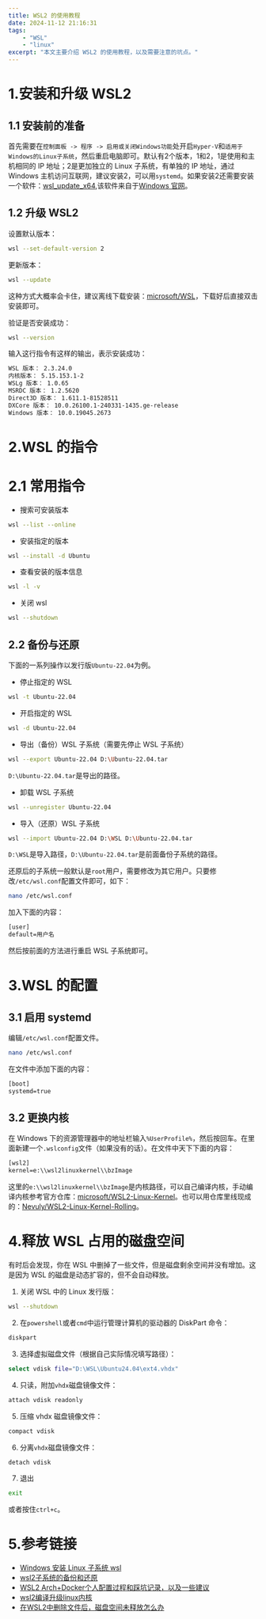 ```yaml
---
title: WSL2 的使用教程
date: 2024-11-12 21:16:31
tags:
    - "WSL"
    - "linux"
excerpt: "本文主要介绍 WSL2 的使用教程，以及需要注意的坑点。"
---
```


# 1.安装和升级 WSL2

## 1.1 安装前的准备

首先需要在`控制面板 -> 程序 -> 启用或关闭Windows功能`处开启`Hyper-V`和`适用于Windows的Linux子系统`，然后重启电脑即可。默认有2个版本，1和2，1是使用和主机相同的 IP 地址；2是更加独立的 Linux 子系统，有单独的 IP 地址，通过 Windows 主机访问互联网，建议安装2，可以用`systemd`。如果安装2还需要安装一个软件：[wsl_update_x64](https://wslstorestorage.blob.core.windows.net/wslblob/wsl_update_x64.msi),该软件来自于[Windows 官网](https://learn.microsoft.com/zh-cn/windows/wsl/install-manual#step-4---download-the-linux-kernel-update-package)。

## 1.2 升级 WSL2

设置默认版本：
```bash
wsl --set-default-version 2
```

更新版本：
```bash
wsl --update
```
这种方式大概率会卡住，建议离线下载安装：[microsoft/WSL](https://github.com/microsoft/WSL)，下载好后直接双击安装即可。

验证是否安装成功：
```bash
wsl --version
```
输入这行指令有这样的输出，表示安装成功：
```txt
WSL 版本： 2.3.24.0
内核版本： 5.15.153.1-2
WSLg 版本： 1.0.65
MSRDC 版本： 1.2.5620
Direct3D 版本： 1.611.1-81528511
DXCore 版本： 10.0.26100.1-240331-1435.ge-release
Windows 版本： 10.0.19045.2673
```


# 2.WSL 的指令

# 2.1 常用指令

- 搜索可安装版本
```bash
wsl --list --online
```

- 安装指定的版本
```bash
wsl --install -d Ubuntu
```

- 查看安装的版本信息
```bash
wsl -l -v
```

- 关闭 wsl
```bash
wsl --shutdown
```

## 2.2 备份与还原

下面的一系列操作以发行版`Ubuntu-22.04`为例。

- 停止指定的 WSL
```bash
wsl -t Ubuntu-22.04
```

- 开启指定的 WSL
```bash
wsl -d Ubuntu-22.04
```

- 导出（备份）WSL 子系统（需要先停止 WSL 子系统）
```bash
wsl --export Ubuntu-22.04 D:\Ubuntu-22.04.tar
```
`D:\Ubuntu-22.04.tar`是导出的路径。

- 卸载 WSL 子系统
```bash
wsl --unregister Ubuntu-22.04
```

- 导入（还原）WSL 子系统
```bash
wsl --import Ubuntu-22.04 D:\WSL D:\Ubuntu-22.04.tar
```
`D:\WSL`是导入路径，`D:\Ubuntu-22.04.tar`是前面备份子系统的路径。

还原后的子系统一般默认是`root`用户，需要修改为其它用户。只要修改`/etc/wsl.conf`配置文件即可，如下：
```bash
nano /etc/wsl.conf
```
加入下面的内容：
```txt
[user]
default=用户名
```
然后按前面的方法进行重启 WSL 子系统即可。


# 3.WSL 的配置

## 3.1 启用 systemd

编辑`/etc/wsl.conf`配置文件。
```bash
nano /etc/wsl.conf
```

在文件中添加下面的内容：
```txt
[boot]
systemd=true
```

## 3.2 更换内核

在 Windows 下的资源管理器中的地址栏输入`%UserProfile%`，然后按回车。在里面新建一个`.wslconfig`文件（如果没有的话）。在文件中天下下面的内容：
```txt
[wsl2]
kernel=e:\\wsl2linuxkernel\\bzImage
```
这里的`e:\\wsl2linuxkernel\\bzImage`是内核路径，可以自己编译内核，手动编译内核参考官方仓库：[microsoft/WSL2-Linux-Kernel](https://github.com/microsoft/WSL2-Linux-Kernel)。也可以用仓库里线现成的：[Nevuly/WSL2-Linux-Kernel-Rolling](https://github.com/Nevuly/WSL2-Linux-Kernel-Rolling)。


# 4.释放 WSL 占用的磁盘空间

有时后会发现，你在 WSL 中删掉了一些文件，但是磁盘剩余空间并没有增加。这是因为 WSL 的磁盘是动态扩容的，但不会自动释放。

1. 关闭 WSL 中的 Linux 发行版：
```bash
wsl --shutdown
```

2. 在`powershell`或者`cmd`中运行管理计算机的驱动器的 DiskPart 命令：
```bash
diskpart
```

3. 选择虚拟磁盘文件（根据自己实际情况填写路径）：
```bash
select vdisk file="D:\WSL\Ubuntu24.04\ext4.vhdx"
```

4. 只读，附加`vhdx`磁盘镜像文件：
```bash
attach vdisk readonly
```

5. 压缩 vhdx 磁盘镜像文件：
```bash
compact vdisk
```

6. 分离`vhdx`磁盘镜像文件：
```bash
detach vdisk
```

7. 退出
```bash
exit
```
或者按住`ctrl+c`。


# 5.参考链接

- [Windows 安装 Linux 子系统 wsl](https://xujinzh.github.io/2023/08/04/windows-wsl-install/index.html)
- [wsl2子系统的备份和还原](https://www.cnblogs.com/Chary/p/18011740)
- [WSL2 Arch+Docker个人配置过程和踩坑记录，以及一些建议](https://blog.azurezeng.com/wsl2-arch-docker-configuration/)
- [wsl2编译升级linux内核](https://nxdong.com/wsl-update-kernel/)
- [在WSL2中删除文件后，磁盘空间未释放怎么办](https://blog.csdn.net/qq_23865133/article/details/141642123)